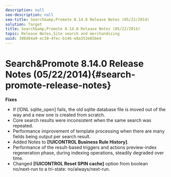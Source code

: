 ```yaml
---
description: null
seo-description: null
seo-title: Search&amp;Promote 8.14.0 Release Notes (05/22/2014)
solution: Target
title: Search&amp;Promote 8.14.0 Release Notes (05/22/2014)
topic: Release Notes,Site search and merchandising
uuid: 308d84a9-ec38-4fec-b146-e8a353e65be4
---
```


# Search&amp;Promote 8.14.0 Release Notes (05/22/2014){#search-promote-release-notes}

 **Fixes**

* If [!DNL sqlite_open] fails, the old sqlite database file is moved out of the way and a new one is created from scratch. 
* Core search results were inconsistent when the same search was repeated. 
* Performance improvement of template processing when there are many fields being output per search result. 
* Added Notes to **[!UICONTROL Business Rule History]**. 
* Performance of the result-based triggers and actions preview-index regeneration phase, during indexing operations, steadily degraded over time. 
* Changed **[!UICONTROL Reset SPIN cache]** option from boolean no/next-run to a tri-state: no/always/next-run.

